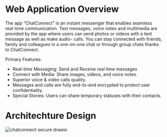 # Web Application Overview
The app “ChatConnect” is an instant messenger that enables seamless real-time communication. Text messages, voice notes and multimedia are provided by the app where users can send photos or videos with a text message as well as make audio- calls. You can stay connected with friends, family and colleagues in a one-on-one chat or through group chats thanks to ChatConnect.

Primary Features:
- Real-time Messaging: Send and Receive real time messages
- Connect with Media: Share images, videos, and voice notes.
- Superior voice & video calls quality.
- Messages and calls are fully end-to-end encrypted to protect user confidentiality.
- Special Stories: Users can share temporary statuses with their contacts.

# Architechture Design

![chatconnect-secure drawio](https://github.com/user-attachments/assets/38717ebe-2ddd-4463-a5ff-560f3d422bc8)
